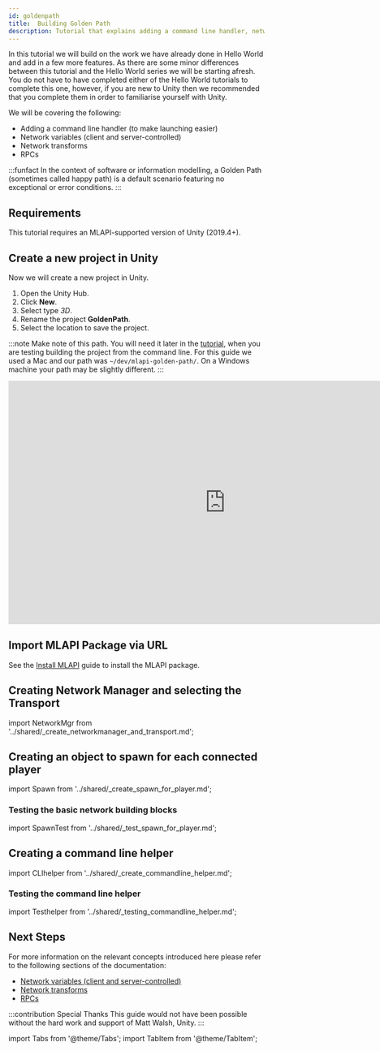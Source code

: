 ```yaml
---
id: goldenpath
title:  Building Golden Path
description: Tutorial that explains adding a command line handler, network variables (client and server-controlled), network transforms for auto-movement, and RPC introduction.
---
```


In this tutorial we will build on the work we have already done in Hello World and add in a few more features. As there are some minor differences between this tutorial and the Hello World series we will be starting afresh. You do not have to have completed either of the Hello World tutorials to complete this one, however, if you are new to Unity then we recommended that you  complete them in order to familiarise yourself with Unity. 

We will be covering the following:

- Adding a command line handler (to make launching easier)
- Network variables (client and server-controlled) 
- Network transforms
- RPCs

:::funfact
In the context of software or information modelling, a Golden Path (sometimes called happy path) is a default scenario featuring no exceptional or error conditions.
:::

## Requirements

This tutorial requires an MLAPI-supported version of Unity (2019.4+).

## Create a new project in Unity

Now we will create a new project in Unity.

1. Open the Unity Hub.
1. Click **New**. 
1. Select type *3D*.
1. Rename the project **GoldenPath**.
1. Select the location to save the project.

:::note
Make note of this path. You will need it  later in the [tutorial](#creating-a-command-line-helper), when you are testing building the project from the command line. For this guide we used a Mac and our path was `~/dev/mlapi-golden-path/`. On a Windows machine your path may be slightly different.
:::

<iframe src="https://www.youtube.com/embed/AOZE-b9Q8R8?playlist=AOZE-b9Q8R8&loop=1&&autoplay=0&controls=1&showinfo=0&mute=1"   width="854px"
        height="480px" className="video-container" frameborder="0" position="relative" allow="accelerometer; autoplay; loop; playlist; clipboard-write; encrypted-media; gyroscope; picture-in-picture"  allowfullscreen=""></iframe>


## Import MLAPI Package via URL

See the [Install MLAPI](../migration/installation.md) guide to install the MLAPI package.

## Creating Network Manager and selecting the Transport

import NetworkMgr from '../shared/_create_networkmanager_and_transport.md';

<NetworkMgr/>

## Creating an object to spawn for each connected player

import Spawn from '../shared/_create_spawn_for_player.md';

<Spawn/>

### Testing the basic network building blocks

import SpawnTest from '../shared/_test_spawn_for_player.md';

<SpawnTest/>

## Creating a command line helper

import CLIhelper from '../shared/_create_commandline_helper.md';

<CLIhelper/>

### Testing the command line helper

import Testhelper from '../shared/_testing_commandline_helper.md';

<Testhelper/>

## Next Steps

For more information on the relevant concepts introduced here please refer to the following sections of the documentation:

- [Network variables (client and server-controlled)](../mlapi-basics/networkvariable.md)
- [Network transforms](../components/networktransform.md)
- [RPCs](../advanced-topics/message-system/about-rpc.md)

:::contribution Special Thanks
This guide would not have been possible without the hard work and support of Matt Walsh, Unity. 
:::

import Tabs from '@theme/Tabs';
import TabItem from '@theme/TabItem';